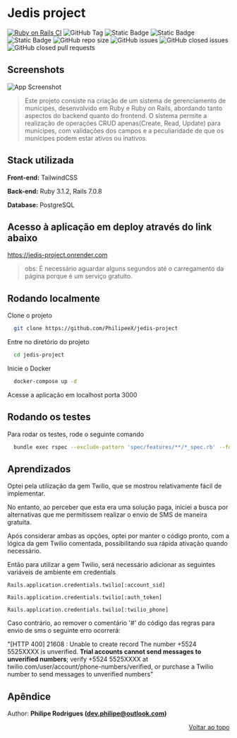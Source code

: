 <a name="topo-readme"></a>
# Jedis project

[![Ruby on Rails CI](https://github.com/PhilipeeX/jedis-project/actions/workflows/rubyonrails.yml/badge.svg)](https://github.com/PhilipeeX/jedis-project/actions/workflows/rubyonrails.yml) ![GitHub Tag](https://img.shields.io/github/v/tag/PhilipeeX/jedis-project?style=flat) ![Static Badge](https://img.shields.io/badge/rubocop-codestyle?style=flat&logo=rubocop&logoColor=white&label=code%20style&link=https%3A%2F%2Fgithub.com%2Frubocop%2Frubocop) ![Static Badge](https://img.shields.io/badge/passing-tests?style=flat&logo=github&logoColor=white&label=tests&link=https%3A%2F%2Fgithub.com%2FPhilipeeX%2Fjedis-project%2Factions) ![Static Badge](https://img.shields.io/badge/image-docker?style=flat&logo=docker&logoColor=white&label=Docker&labelColor=blue&color=green&link=https%3A%2F%2Fhub.docker.com%2Fr%2Fphilipex%2Fjedis-project%2Ftags) ![GitHub repo size](https://img.shields.io/github/repo-size/PhilipeeX/jedis-project?style=flat&label=Tamanho&color=green) ![GitHub issues](https://img.shields.io/github/issues/PhilipeeX/jedis-project?style=flat) ![GitHub closed issues](https://img.shields.io/github/issues-closed/Philipeex/jedis-project?style=flat) ![GitHub closed pull requests](https://img.shields.io/github/issues-pr-closed/PhilipeeX/jedis-project?style=flat&label=Pull%20requests%20mergeados&color=purple)




## Screenshots

![App Screenshot](https://github.com/PhilipeeX/jedis-project/assets/85847179/84d23b5a-4b9b-4180-bdac-810831c5bf11)

> Este projeto consiste na criação de um sistema de gerenciamento de munícipes, desenvolvido em Ruby e Ruby on Rails, abordando tanto aspectos do backend quanto do frontend. O sistema permite a realização de operações CRUD apenas(Create, Read, Update) para munícipes, com validações dos campos e a peculiaridade de que os munícipes podem estar ativos ou inativos.

## Stack utilizada

**Front-end:** TailwindCSS

**Back-end:** Ruby 3.1.2, Rails 7.0.8

**Database:** PostgreSQL

## Acesso à aplicação em deploy através do link abaixo
https://jedis-project.onrender.com
> obs: É necessário aguardar alguns segundos até o carregamento da página porque é um serviço gratuito.

## Rodando localmente

Clone o projeto

```bash
  git clone https://github.com/PhilipeeX/jedis-project
```

Entre no diretório do projeto

```bash
  cd jedis-project
```

Inicie o Docker

```bash
  docker-compose up -d
```

Acesse a aplicação em localhost porta 3000


## Rodando os testes

Para rodar os testes, rode o seguinte comando

```bash
  bundle exec rspec --exclude-pattern 'spec/features/**/*_spec.rb' --format progress
```


## Aprendizados

Optei pela utilização da gem Twilio, que se mostrou relativamente fácil de implementar.

No entanto, ao perceber que esta era uma solução paga, iniciei a busca por alternativas que me permitissem realizar o envio de SMS de maneira gratuita.

Após considerar ambas as opções, optei por manter o código pronto, com a lógica da gem Twilio comentada, possibilitando sua rápida ativação quando necessário.

Então para utilizar a gem Twilio, será necessário adicionar as seguintes variáveis de ambiente em credentials

`Rails.application.credentials.twilio[:account_sid]`

`Rails.application.credentials.twilio[:auth_token]`

`Rails.application.credentials.twilio[:twilio_phone]`

Caso contrário, ao remover o comentário '#' do código das regras para envio de sms o seguinte erro ocorrerá:

"[HTTP 400] 21608 : Unable to create record
The number +5524 5525XXXX is unverified. **Trial accounts cannot send messages to unverified numbers**; verify +5524 5525XXXX at twilio.com/user/account/phone-numbers/verified, or purchase a Twilio number to send messages to unverified numbers"


## Apêndice
Author: <strong>Philipe Rodrigues (dev.philipe@outlook.com)</strong>

<p align="right"><a href="#topo-readme">Voltar ao topo</a></p>
